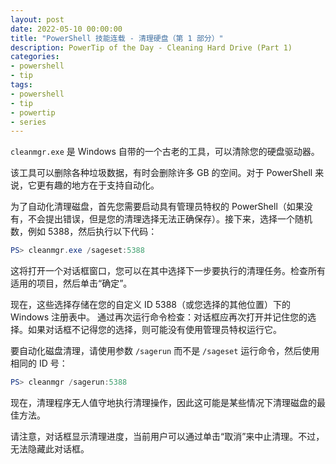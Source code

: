 ```yaml
---
layout: post
date: 2022-05-10 00:00:00
title: "PowerShell 技能连载 - 清理硬盘（第 1 部分）"
description: PowerTip of the Day - Cleaning Hard Drive (Part 1)
categories:
- powershell
- tip
tags:
- powershell
- tip
- powertip
- series
---
```

`cleanmgr.exe` 是 Windows 自带的一个古老的工具，可以清除您的硬盘驱动器。

该工具可以删除各种垃圾数据，有时会删除许多 GB 的空间。对于 PowerShell 来说，它更有趣的地方在于支持自动化。

为了自动化清理磁盘，首先您需要启动具有管理员特权的 PowerShell（如果没有，不会提出错误，但是您的清理选择无法正确保存）。接下来，选择一个随机数，例如 5388，然后执行以下代码：

```powershell
PS> cleanmgr.exe /sageset:5388 
```

这将打开一个对话框窗口，您可以在其中选择下一步要执行的清理任务。检查所有适用的项目，然后单击“确定”。

现在，这些选择存储在您的自定义 ID 5388（或您选择的其他位置）下的 Windows 注册表中。 通过再次运行命令检查：对话框应再次打开并记住您的选择。如果对话框不记得您的选择，则可能没有使用管理员特权运行它。

要自动化磁盘清理，请使用参数 `/sagerun` 而不是 `/sageset` 运行命令，然后使用相同的 ID 号：

```powershell
PS> cleanmgr /sagerun:5388
```

现在，清理程序无人值守地执行清理操作，因此这可能是某些情况下清理磁盘的最佳方法。

请注意，对话框显示清理进度，当前用户可以通过单击“取消”来中止清理。不过，无法隐藏此对话框。

<!--本文国际来源：[Cleaning Hard Drive (Part 1)](https://community.idera.com/database-tools/powershell/powertips/b/tips/posts/cleaning-hard-drive-part-1)-->

